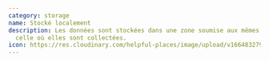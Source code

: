 ```yaml
---
category: storage
name: Stocké localement
description: Les données sont stockées dans une zone soumise aux mêmes lois que
  celle où elles sont collectées.
icon: https://res.cloudinary.com/helpful-places/image/upload/v1664832797/dtpr-icons/storage/cloud_gvkk5g.svg
---
```

